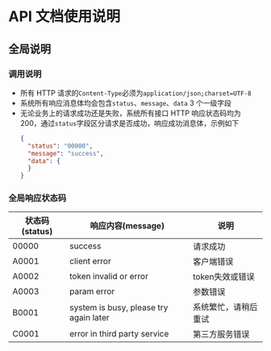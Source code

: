 # API 文档使用说明

## 全局说明

### 调用说明
- 所有 HTTP 请求的`Content-Type`必须为`application/json;charset=UTF-8`
- 系统所有响应消息体均会包含`status`、`message`、`data` 3 个一级字段
- 无论业务上的请求成功还是失败，系统所有接口 HTTP 响应状态码均为 200，通过`status`字段区分请求是否成功，响应成功消息体，示例如下
    ```json
    {
      "status": "00000",
      "message": "success",
      "data": {
      }
    }
    ```

### 全局响应状态码

| 状态码(status) | 响应内容(message) | 说明 |
| --- | --- | --- |
| 00000 | success | 请求成功 |
| A0001 | client error | 客户端错误 |
| A0002 | token invalid or error | token失效或错误 |
| A0003 | param error | 参数错误 |
| B0001 | system is busy, please try again later | 系统繁忙，请稍后重试 |
| C0001 | error in third party service | 第三方服务错误 |